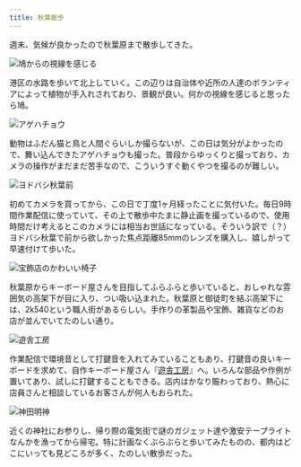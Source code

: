 ```yaml
---
title: 秋葉散歩
---
```

週末、気候が良かったので秋葉原まで散歩してきた。

![](https://lh6.googleusercontent.com/4p3_t7_7uBCmoMkp8CMCQyEQz6kf-OCZnlNjb0p6YzCeXpe5lyS1sP_ncsHFB7vPIuOurvff5NWZxQjzCW-M7Vf50uk-6Y6T7xIDGNdPHxfUh2q0lgIJnhFC8C5p74LKE2nSzdOkq8OCQnhaC7IMLFCxZ4VuLOBuvZHQHMukPNpZaRCyx8f6-gRwP9B8dA "鳩からの視線を感じる")

港区の水路を歩いて北上していく。この辺りは自治体や近所の人達のボランティアによって植物が手入れされており、景観が良い。何かの視線を感じると思ったら鳩。

![](https://lh6.googleusercontent.com/QzUWlY_O9frRfj5KRLtrxGFKgNGSVEhR6MBx4vW1H6dP8ls-C1J7zE97a2PLp9x87y1PW05VaNFQMAe3QK1NaLeidlbw-0zKoVznayLexG4iGEDqVz5P8lzNuclEEyqunmkO4jyYvSzoUI2vOTClY9-SGBxrBZ1I0IkaYrmTx1jiwxpElSDyhAANqo51tw "アゲハチョウ")

動物はふだん猫と鳥と人間ぐらいしか撮らないが、この日は気分がよかったので、舞い込んできたアゲハチョウも撮った。普段からゆっくりと撮っており、カメラの操作がまだまだ苦手なので、こういうすぐ動くやつを撮るのが難しい。

![](https://lh5.googleusercontent.com/V5975ZRZdJRPH6hsj-KJ2yCkKt19kYZ_LtcithzaK3LldJFuJzmdTanmMNYGVg6-BNz8Cx8oBeMJl5rQu5IRlbPCgNDM05Hz-QwS_24FhPOFf0e2Mv6iB7e6wczOKWPfSfeuByGKuGSjmsNLCoF_ZjWMW0Gc4GSZCJY8DctHMe6irshaEsWPYcfVp9THYg "ヨドバシ秋葉前")

初めてカメラを買ってから、この日で丁度1ヶ月経ったことに気付いた。毎日9時間作業配信に使っていて、その上で散歩中たまに静止画を撮っているので、使用時間だけ考えるとこのカメラには相当お世話になっている。そういう訳で（？）ヨドバシ秋葉で前から欲しかった焦点距離85mmのレンズを購入し、嬉しがって早速付けて歩いた。

![](https://lh4.googleusercontent.com/2-N1Pwk8Rbk78ficfGAUziwmsIcah4VDzu_2bC4XYVZEIkNzOZxSSrE4I1wZgz8HCUVDJt0SEOExursJHIdRJz-Y8yfF6hhYNTzERlb5-FoRAge9Ml603mCgY5cvZ6S85_ZiD5rB_McRf-Om-KS99fut_j1hr4LQc1B74cGqrPR2lemIAd_BpwxMsSR0sQ "宝飾店のかわいい椅子")

秋葉原からキーボード屋さんを目指してふらふらと歩いていると、おしゃれな雰囲気の高架下が目に入り、つい吸い込まれた。秋葉原と御徒町を結ぶ高架下には、2k540という職人街があるらしい。手作りの革製品や宝飾、雑貨などのお店が並んでいてたのしい通り。

![](https://lh4.googleusercontent.com/1BpkeezzjKBmsFh4CDI3kwCY8nWczJK070_leROclctKPbrJuOqCt_JLKz65TdIFlOInNO_Xvb-Xe-twdT0BCNyoASlXs7JxIItkGx5WGJw8vS-wkVX6jfI5PBrrUudTav-ZuA7PY0aflLfh0axngTb6ziairOFaSdwCS3Gxt4spcPpDmiiEiv1b1cNIRA "遊舎工房")

作業配信で環境音として打鍵音を入れてみていることもあり、打鍵音の良いキーボードを求めて、自作キーボード屋さん『[遊舎工房](https://yushakobo.jp/)』へ。いろんな部品や作例が置いてあり、試しに打鍵することもできる。店内はかなり賑わっており、熱心に店員さんと相談しているお客さんが何人もおられた。

![](https://lh4.googleusercontent.com/05xDTPa5tuHgatU2XRirBTIggEUTIA0hKeX7RvTWTZtxXxCafXaNk-WgKEOB9w-S28cq3ePKqIWFnsPc0aIIjd6F9mNu14QxCTEZJpU-PCQxJoWY53M4jyn-XkSOaRChudyG9847b8V3yOCEXG2T4gbny44OT-56sS5J8XdVkSnj5a8gUMVtx23t574mYA "神田明神")

近くの神社にお参りし、帰り際の電気街で謎のガジェット達や激安テープライトなんかを漁ってから帰宅。特に計画なくぶらぶらと歩いてみたものの、都内はどこにいっても見どころが多く、たのしい散歩だった。
